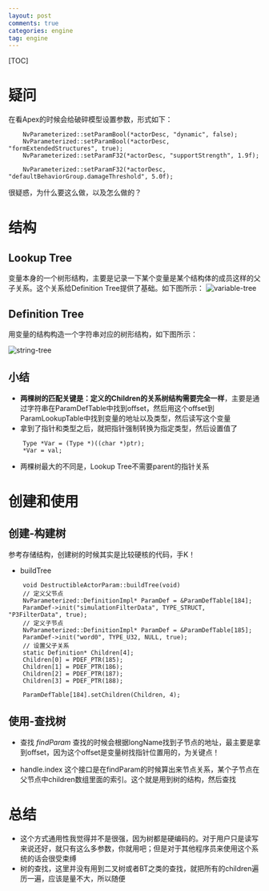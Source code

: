 ```yaml
---
layout: post
comments: true
categories: engine
tag: engine
---
```


[TOC]

# 疑问

在看Apex的时候会给破碎模型设置参数，形式如下：

```
	NvParameterized::setParamBool(*actorDesc, "dynamic", false);
	NvParameterized::setParamBool(*actorDesc, "formExtendedStructures", true);
	NvParameterized::setParamF32(*actorDesc, "supportStrength", 1.9f);
	
	NvParameterized::setParamF32(*actorDesc, "defaultBehaviorGroup.damageThreshold", 5.0f);
```

很疑惑，为什么要这么做，以及怎么做的？





# 结构
## Lookup Tree
变量本身的一个树形结构，主要是记录一下某个变量是某个结构体的成员这样的父子关系。这个关系给Definition Tree提供了基础。如下图所示：
![variable-tree](https://github.com/pkxpp/pkxpp.github.io/blob/master/_posts/img/variable-tree.jpg?raw=true)

## Definition Tree
用变量的结构构造一个字符串对应的树形结构，如下图所示：

![string-tree](https://github.com/pkxpp/pkxpp.github.io/blob/master/_posts/img/string-tree.jpg?raw=true)


## 小结
* **两棵树的匹配关键是：定义的Children的关系树结构需要完全一样**，主要是通过字符串在ParamDefTable中找到offset，然后用这个offset到ParamLookupTable中找到变量的地址以及类型，然后读写这个变量
* 拿到了指针和类型之后，就把指针强制转换为指定类型，然后设置值了

```
	Type *Var = (Type *)((char *)ptr);
	*Var = val;
```

* 两棵树最大的不同是，Lookup Tree不需要parent的指针关系

# 创建和使用
## 创建-构建树
参考存储结构，创建树的时候其实是比较硬核的代码，手K！
* buildTree

```
	void DestructibleActorParam::buildTree(void)
	// 定义父节点
	NvParameterized::DefinitionImpl* ParamDef = &ParamDefTable[184];
	ParamDef->init("simulationFilterData", TYPE_STRUCT, "P3FilterData", true);
	// 定义子节点
	NvParameterized::DefinitionImpl* ParamDef = &ParamDefTable[185];
	ParamDef->init("word0", TYPE_U32, NULL, true);
	// 设置父子关系
	static Definition* Children[4];
	Children[0] = PDEF_PTR(185);
	Children[1] = PDEF_PTR(186);
	Children[2] = PDEF_PTR(187);
	Children[3] = PDEF_PTR(188);
	
	ParamDefTable[184].setChildren(Children, 4);
```

## 使用-查找树
* 查找 *findParam*
查找的时候会根据longName找到子节点的地址，最主要是拿到offset，因为这个offset是变量树找指针位置用的，为关键点！

* handle.index
这个接口是在findParam的时候算出来节点关系，某个子节点在父节点中children数组里面的索引。这个就是用到树的结构，然后查找


# 总结
* 这个方式通用性我觉得并不是很强，因为树都是硬编码的。对于用户只是读写来说还好，就只有这么多参数，你就用吧；但是对于其他程序员来使用这个系统的话会很受束缚
* 树的查找，这里并没有用到二叉树或者BT之类的查找，就把所有的children遍历一遍，应该是量不大，所以随便

